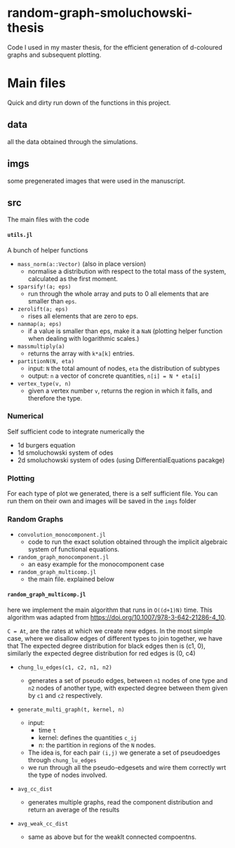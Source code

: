 # random-graph-smoluchowski-thesis
Code I used in my master thesis, for the efficient generation of d-coloured graphs and subsequent plotting.

# Main files
Quick and dirty run down of the functions in this project.

## data
all the data obtained through the simulations.

## imgs
some pregenerated images that were used in the manuscript.

## src
The main files with the code

#### `utils.jl`
A bunch of helper functions
- `mass_norm(a::Vector)` (also in place version)
	+ normalise a distribution with respect to the total mass of the system, calculated as the first moment.
- `sparsify!(a; eps)`
	+ run through the whole array and puts to 0 all elements that are smaller than `eps`.
- `zerolift(a; eps)`
    + rises all elements that are zero to eps.
- `nanmap(a; eps)`
    + if a value is smaller than eps, make it a `NaN` (plotting helper function when dealing with logarithmic scales.)
- `massmultiply(a)`
    + returns the array with `k*a[k]` entries.
- `partitionN(N, eta)`
    + input: `N` the total amount of nodes, `eta` the distribution of subtypes
    + output: `n` a vector of concrete quantities, `n[i] = N * eta[i]`
- `vertex_type(v, n)`
    + given a vertex number `v`, returns the region in which it falls, and therefore the type.

### Numerical
Self sufficient code to integrate numerically the
- 1d burgers equation
- 1d smoluchowski system of odes
- 2d smoluchowski system of odes
(using DifferentialEquations pacakge)

### Plotting
For each type of plot we generated, there is a self sufficient file. You can run them on their own and images will be saved in the `imgs` folder

### Random Graphs

- `convolution_monocomponent.jl`
    + code to run the exact solution obtained through the implicit algebraic system of functional equations.
- `random_graph_monocomponent.jl`
    + an easy example for the monocomponent case
- `random_graph_multicomp.jl`
    + the main file. explained below
    

#### `random_graph_multicomp.jl`

here we implement the main algorithm that runs in `O((d+1)N)` time.
This algorithm was adapted from https://doi.org/10.1007/978-3-642-21286-4_10.

 `C = At`, are the rates at which we create new edges.
 In the most simple case, where we disallow edges of different types to join together, we have that
 The expected degree distribution for black edges then is (c1, 0), similarly the expected degree distribution for red edges is (0, c4)

- `chung_lu_edges(c1, c2, n1, n2)`
    + generates a set of pseudo edges, between `n1` nodes of one type and `n2` nodes of another type, with expected degree between them given by `c1` and `c2` respectively.

- `generate_multi_graph(t, kernel, n)`
    + input:
        * time `t`
        * kernel: defines the quantities `c_ij`
        * n: the partition in regions of the `N` nodes.
    + The idea is, for each pair `(i,j)` we generate a set of pseudoedges through `chung_lu_edges`
    + we run through all the pseudo-edgesets and wire them correctly wrt the type of nodes involved.
    
- `avg_cc_dist`
    + generates multiple graphs, read the component distribution and return an average of the results
    
- `avg_weak_cc_dist`
    + same as above but for the weaklt connected compoentns.
